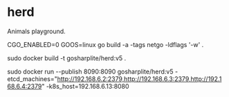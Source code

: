 # herd
Animals playground.

CGO_ENABLED=0 GOOS=linux go build -a -tags netgo -ldflags '-w' .

sudo docker build -t gosharplite/herd:v5 .

sudo docker run --publish 8090:8090 gosharplite/herd:v5 -etcd_machines="http://192.168.6.2:2379,http://192.168.6.3:2379,http://192.168.6.4:2379" -k8s_host=192.168.6.13:8080